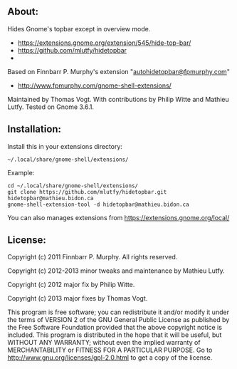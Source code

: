 About:
------

Hides Gnome's topbar except in overview mode.
* https://extensions.gnome.org/extension/545/hide-top-bar/
* https://github.com/mlutfy/hidetopbar
* 
Based on Finnbarr P. Murphy's extension "autohidetopbar@fpmurphy.com"
* http://www.fpmurphy.com/gnome-shell-extensions/

Maintained by Thomas Vogt.
With contributions by Philip Witte and Mathieu Lutfy.
Tested on Gnome 3.6.1.

Installation:
-------------

Install this in your extensions directory:

    ~/.local/share/gnome-shell/extensions/
    
Example:

    cd ~/.local/share/gnome-shell/extensions/
    git clone https://github.com/mlutfy/hidetopbar.git hidetopbar@mathieu.bidon.ca
    gnome-shell-extension-tool -d hidetopbar@mathieu.bidon.ca
    
You can also manages extensions from https://extensions.gnome.org/local/

License:
--------

Copyright (c) 2011 Finnbarr P. Murphy. All rights reserved.

Copyright (c) 2012-2013 minor tweaks and maintenance by Mathieu Lutfy.

Copyright (c) 2012 major fix by Philip Witte.

Copyright (c) 2013 major fixes by Thomas Vogt.

This program is free software; you can redistribute it and/or
modify it under the terms of VERSION 2 of the GNU General Public
License as published by the Free Software Foundation provided
that the above copyright notice is included.
This program is distributed in the hope that it will be useful,
but WITHOUT ANY WARRANTY; without even the implied warranty of
MERCHANTABILITY or FITNESS FOR A PARTICULAR PURPOSE.
Go to http://www.gnu.org/licenses/gpl-2.0.html to get a copy
of the license.

